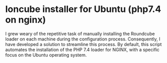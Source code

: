 # Ioncube installer for Ubuntu (php7.4 on nginx)
I grew weary of the repetitive task of manually installing the Roundcube loader on each machine during the configuration process. Consequently, I have developed a solution to streamline this process. By default, this script automates the installation of the PHP 7.4 loader for NGINX, with a specific focus on the Ubuntu operating system.
